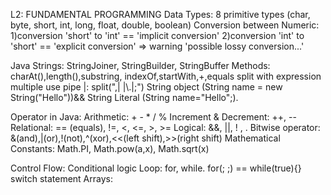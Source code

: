 L2: FUNDAMENTAL PROGRAMMING
Data Types: 
    8 primitive types (char, byte, short, int, long, float, double, boolean)
    Conversion between Numeric:
        1)conversion 'short' to 'int' == 'implicit conversion'
        2)conversion 'int' to 'short' == 'explicit conversion' => warning 'possible lossy conversion...'

Java Strings:
    StringJoiner, StringBuilder, StringBuffer
    Methods:
        charAt(),length(),substring, indexOf,startWith,+,equals
        split with expression multiple use pipe |: split(",| |\\.|;")
    String object (String name = new String("Hello"))&& String Literal (String name="Hello";).

Operator in Java:
    Arithmetic: + - * / %
    Increment & Decrement: ++, --
    Relational: == (equals), !=, <, <=, >, >=
    Logical: &&, ||, ! , .
    Bitwise operator: &(and),|(or),!(not),^(xor),<<(left shift),>>(right shift)
    Mathematical Constants: Math.PI, Math.pow(a,x), Math.sqrt(x)

Control Flow:
    Conditional logic
    Loop: for, while. for(; ;) == while(true){}
    switch statement
Arrays: